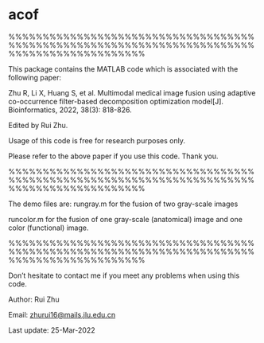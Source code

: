 # acof
%%%%%%%%%%%%%%%%%%%%%%%%%%%%%%%%%%%%%%%%%%%%%%%%%%%%%%%%%%%%%%%%%%%%%%%%%%%%%%%%%%%%%%%%%%%%

This package contains the MATLAB code which is associated with the following paper:

Zhu R, Li X, Huang S, et al. Multimodal medical image fusion using adaptive co-occurrence filter-based decomposition optimization model[J]. Bioinformatics, 2022, 38(3): 818-826.

Edited by Rui Zhu.   

Usage of this code is free for research purposes only. 

Please refer to the above paper if you use this code. Thank you.

%%%%%%%%%%%%%%%%%%%%%%%%%%%%%%%%%%%%%%%%%%%%%%%%%%%%%%%%%%%%%%%%%%%%%%%%%%%%%%%%%%%%%%%%%%%%

The demo files are:
rungray.m for the fusion of two gray-scale images

runcolor.m for the fusion of one gray-scale (anatomical) image and one color (functional) image. 

%%%%%%%%%%%%%%%%%%%%%%%%%%%%%%%%%%%%%%%%%%%%%%%%%%%%%%%%%%%%%%%%%%%%%%%%%%%%%%%%%%%%%%%%%%%%

Don’t hesitate to contact me if you meet any problems when using this code.

Author: Rui Zhu   

Email: zhurui16@mails.jlu.edu.cn

Last update: 25-Mar-2022
